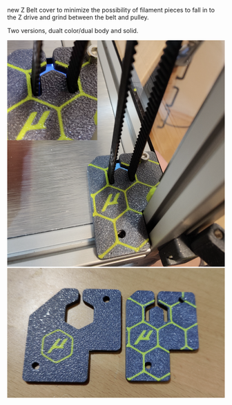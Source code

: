 new Z Belt cover to minimize the possibility of filament pieces to fall in to the Z drive and grind between the belt and pulley.

Two versions, dualt color/dual body and solid.

![PIC](Images/cover_2.png)
![PIC](Images/cover_1.png)
